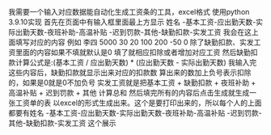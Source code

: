 我需要一个输入对应数据能自动化生成工资条的工具，excel格式  使用python 3.9.10实现
首先在页面中有输入框里面最上方显示
姓名 -基本工资-应出勤天数-实际出勤天数-夜班补助-高温补贴 -迟到罚款-其他-缺勤扣款-实发工资
我会在这上面填写对应的内容
例如 李四 5000  30  20  100 200  -50  0 
除了缺勤扣款、实发工资里面的内容如果不填就默认是0 填了就相应扣除或者增加对应工资
然后缺勤扣款计算公式是:(基本工资 / 应出勤天数) * (应出勤天数 - 实际出勤天数)  我输入完这些内容后，缺勤扣款就显示出来对应的扣款数 算出来的数加上负号表示扣除的，如果是0就是0不加负号
实发工资就是把基本工资 + 缺勤扣款 + 夜班补助 + 高温补贴 + 迟到罚款 + 其他  计算总和
然后填完所有的内容后点击生成就生成一张工资单的表 以excel的形式生成出来。这个是要打印出来的，所以每个人的上面都要有姓名 -基本工资-应出勤天数-实际出勤天数-夜班补助-高温补贴 -迟到罚款-其他-缺勤扣款-实发工资 这个展示